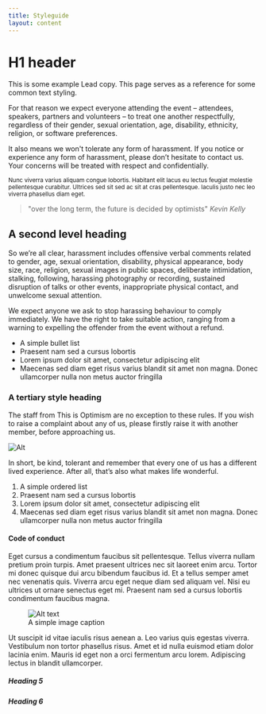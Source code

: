 ```yaml
---
title: Styleguide
layout: content
---
```


# H1 header

This is some example Lead copy. This page serves as a reference for some common text styling.

For that reason we expect everyone attending the event – attendees, speakers, partners and volunteers – to treat one another respectfully, regardless of their gender, sexual orientation, age, disability, ethnicity, religion, or software preferences.

It also means we won't tolerate any form of harassment. If you notice or experience any form of harassment, please don’t hesitate to contact us. Your concerns will be treated with respect and confidentially. 

<small>Nunc viverra varius aliquam congue lobortis. Habitant elit lacus eu lectus feugiat molestie pellentesque curabitur. Ultrices sed sit sed ac sit at cras pellentesque. Iaculis justo nec leo viverra phasellus diam eget.</small>

> "over the long term, the future is decided by optimists"
> <cite>Kevin Kelly</cite>

## A second level heading

So we’re all clear, harassment includes offensive verbal comments related to gender, age, sexual orientation, disability, physical appearance, body size, race, religion, sexual images in public spaces, deliberate intimidation, stalking, following, harassing photography or recording, sustained disruption of talks or other events, inappropriate physical contact, and unwelcome sexual attention. 

We expect anyone we ask to stop harassing behaviour to comply immediately. We have the right to take suitable action, ranging from a warning to expelling the offender from the event without a refund.

- A simple bullet list
- Praesent nam sed a cursus lobortis
- Lorem ipsum dolor sit amet, consectetur adipiscing elit
- Maecenas sed diam eget risus varius blandit sit amet non magna. Donec ullamcorper nulla non metus auctor fringilla

### A tertiary style heading

The staff from This is Optimism are no exception to these rules. If you wish to raise a complaint about any of us, please firstly raise it with another member, before approaching us.

![Alt](/static/img/feast.jpg)

In short, be kind, tolerant and remember that every one of us has a different lived experience. After all, that’s also what makes life wonderful. 

1. A simple ordered list
2. Praesent nam sed a cursus lobortis
3. Lorem ipsum dolor sit amet, consectetur adipiscing elit
4. Maecenas sed diam eget risus varius blandit sit amet non magna. Donec ullamcorper nulla non metus auctor fringilla

#### Code of conduct

Eget cursus a condimentum faucibus sit pellentesque. Tellus viverra nullam pretium proin turpis. Amet praesent ultrices nec sit laoreet enim arcu. Tortor mi donec quisque dui arcu bibendum faucibus id. Et a tellus semper amet nec venenatis quis. Viverra arcu eget neque diam sed aliquam vel. Nisi eu ultrices ut ornare senectus eget mi. Praesent nam sed a cursus lobortis condimentum faucibus magna.

<figure>
  <img src="/static/img/feast.jpg" alt="Alt text" />
  <figcaption>A simple image caption</figcaption>
</figure>

Ut suscipit id vitae iaculis risus aenean a. Leo varius quis egestas viverra. Vestibulum non tortor phasellus risus. Amet et id nulla euismod etiam dolor lacinia enim. Mauris id eget non a orci fermentum arcu lorem. Adipiscing lectus in blandit ullamcorper.

##### Heading 5

##### Heading 6

